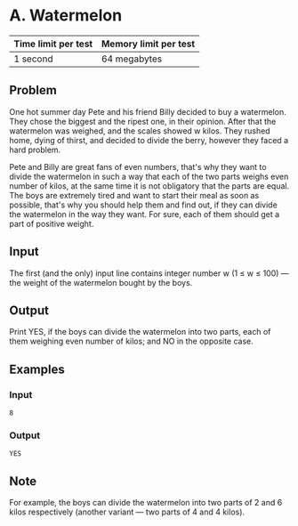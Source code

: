 # A. Watermelon

| Time limit per test | Memory limit per test |
|---------------------|------------------------|
| 1 second            | 64 megabytes          |

## Problem

One hot summer day Pete and his friend Billy decided to buy a watermelon. They chose the biggest and the ripest one, in their opinion. After that the watermelon was weighed, and the scales showed w kilos. They rushed home, dying of thirst, and decided to divide the berry, however they faced a hard problem.

Pete and Billy are great fans of even numbers, that's why they want to divide the watermelon in such a way that each of the two parts weighs even number of kilos, at the same time it is not obligatory that the parts are equal. The boys are extremely tired and want to start their meal as soon as possible, that's why you should help them and find out, if they can divide the watermelon in the way they want. For sure, each of them should get a part of positive weight.

## Input

The first (and the only) input line contains integer number w (1 ≤ w ≤ 100) — the weight of the watermelon bought by the boys.

## Output

Print YES, if the boys can divide the watermelon into two parts, each of them weighing even number of kilos; and NO in the opposite case.

## Examples

### Input
```
8
```

### Output
```
YES
```

## Note

For example, the boys can divide the watermelon into two parts of 2 and 6 kilos respectively (another variant — two parts of 4 and 4 kilos).
